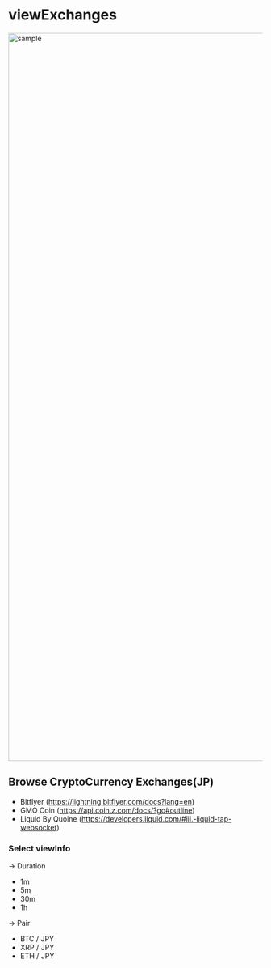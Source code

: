 # viewExchanges

<img width="1439" alt="sample" src="https://user-images.githubusercontent.com/39426713/115993481-e4e60e80-a60d-11eb-96b0-828dcfce0410.png">


## Browse CryptoCurrency Exchanges(JP)
* Bitflyer (https://lightning.bitflyer.com/docs?lang=en)
* GMO Coin (https://api.coin.z.com/docs/?go#outline)
* Liquid By Quoine (https://developers.liquid.com/#iii.-liquid-tap-websocket)

### Select viewInfo
-> Duration
* 1m
* 5m
* 30m
* 1h

-> Pair
* BTC / JPY
* XRP / JPY
* ETH / JPY
